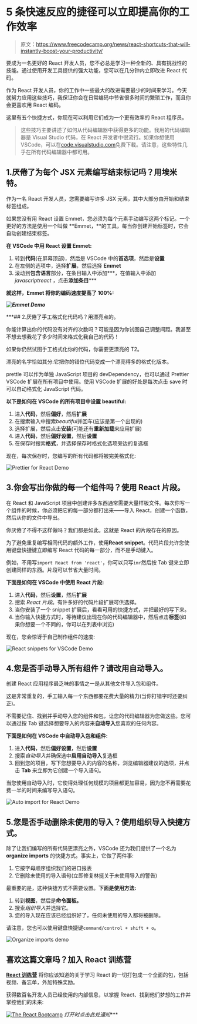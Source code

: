 # 5 条快速反应的捷径可以立即提高你的工作效率

> 原文：<https://www.freecodecamp.org/news/react-shortcuts-that-will-instantly-boost-your-productivity/>

要成为一名更好的 React 开发人员，您不必总是学习一种全新的、具有挑战性的技能。通过使用开发工具提供的强大功能，您可以在几分钟内立即改进 React 代码。

作为 React 开发人员，你的工作中一些最大的改进需要最少的时间来学习。今天就努力应用这些技巧，我保证你会在日常编码中节省很多时间的繁琐工作，而且你会更喜欢用 React 编码。

这里有五个快捷方式，你现在可以利用它们成为一个更有效率的 React 程序员。

> 这些技巧主要讲述了如何从代码编辑器中获得更多的功能。我用的代码编辑器是 Visual Studio 代码，在 React 开发者中很流行。如果你想使用 VSCode，可以在[code.visualstudio.com](https://code.visualstudio.com)免费下载。请注意，这些特性几乎在所有代码编辑器中都可用。

## 1.厌倦了为每个 JSX 元素编写结束标记吗？用埃米特。

作为一名 React 开发人员，您需要编写许多 JSX 元素，其中大部分由开始和结束标签组成。

如果您没有用 React 设置 Emmet，您必须为每个元素手动编写这两个标记。一个更好的方法是使用一个叫做 **Emmet，**的工具，每当你创建开始标签时，它会自动创建结束标签。

**在 VSCode 中用 React 设置 Emmet:**

1.  转到**代码**(在屏幕顶部)，然后是 VSCode 中的**首选项**，然后是**设置**
2.  在左侧的选项中，选择**扩展**，然后选择 **Emmet**
3.  滚动到**包含语言**部分，在条目输入中添加***，在值输入中添加 *javascriptreact* ，点击**添加条目*****

****就这样，Emmet 将你的编码速度提高了 100%:****

***![Emmet Demo](img/e472149f86a7c7a92087b0b51e08333d.png)***

 ***## 2.厌倦了手工格式化代码吗？用漂亮点的。

你能计算出你的代码没有对齐的次数吗？可能是因为你试图自己调整间距。我甚至不想去想我花了多少时间来格式化我自己的代码！

如果你仍然试图手工格式化你的代码，你需要更漂亮的 T2。

漂亮的名字恰如其分:它把你的错位代码变成一个漂亮得多的格式化版本。

prettle 可以作为单独 JavaScript 项目的 devDependency，也可以通过 Prettier VSCode 扩展在所有项目中使用。使用 VSCode 扩展的好处是每次点击 save 时可以自动格式化 JavaScript 代码。

**以下是如何在 VSCode 的所有项目中设置 beautiful:**

1.  进入**代码**，然后**偏好**，然后**扩展**
2.  在搜索输入中搜索*beautiful*并回车(应该是第一个出现的)
3.  选择扩展，然后点击**安装**(可能还有**重新加载**来应用扩展)
4.  进入**代码**，然后**偏好设置**，然后**设置**
5.  在保存时搜索**格式**，并选择保存时格式化选项旁边的复选框

现在，每次保存时，您编写的所有代码都将被完美格式化:

![Prettier for React Demo](img/db54df7784fd372d26d46f1e4669ed7b.png)

## 3.你会写出你做的每一个组件吗？使用 React 片段。

在 React 和 JavaScript 项目中创建许多东西通常需要大量样板文件。每次你写一个组件的时候，你必须把它的每一部分都打出来——导入 React，创建一个函数，然后从你的文件中导出。

你厌倦了不得不这样做吗？我们都是如此。这就是 React 的片段存在的原因。

为了避免重复编写相同代码的额外工作，使用**React snippet**。代码片段允许您使用键盘快捷键立即编写 React 代码的每一部分，而不是手动键入。

例如，不用写`import React from 'react'`，你可以只写`imr`然后按 Tab 键来立即创建同样的东西。片段可以节省大量时间。

**下面是如何在 VSCode 中使用 React 片段:**

1.  进入**代码**，然后**设置**，然后**扩展**
2.  搜索 *React 片段*。有许多好的代码片段扩展可供选择。
3.  当你安装了一个 snippet 扩展后，看看可用的快捷方式，并把最好的写下来。
4.  当你输入快捷方式时，等待建议出现在你的代码编辑器中，然后点击**标签**(如果你想要一个不同的，你可以在列表中浏览)

现在，您会惊讶于自己制作组件的速度:

![React snippets for VSCode Demo](img/15e92c6b5d3231fe4bb06b48cc66141f.png)

## 4.您是否手动导入所有组件？请改用自动导入。

创建 React 应用程序最乏味的事情之一是从其他文件导入包和组件。

这是非常重复的，手工输入每一个东西都要花费大量的精力(当你打错字时还要纠正)。

不需要记住、找到并手动导入您的组件和包，让您的代码编辑器为您做这些。您可以通过按 Tab 键选择想要导入的内容来**自动导入**您喜欢的任何内容。

**下面是如何在 VSCode 中自动导入包和组件:**

1.  进入**代码**，然后**偏好设置**，然后**设置**
2.  搜索*自动导入*并确保选中**启用自动导入**复选框
3.  回到您的项目，写下您想要导入的内容的名称，浏览编辑器建议的选项，并点击 **Tab** 来立即为它创建一个导入语句。

当您使用自动导入时，它使得处理任何规模的项目都更加容易，因为您不再需要花费一半的时间来编写导入语句。

![Auto import for React Demo](img/a0f0e07c13e6536dc7294b3b3248b02a.png)

## 5.您是否手动删除未使用的导入？使用组织导入快捷方式。

除了让我们编写的所有代码更漂亮之外，VSCode 还为我们提供了一个名为 **organize imports** 的快捷方式。事实上，它做了两件事:

1.  它按字母顺序组织我们的进口报表
2.  它删除未使用的导入语句(立即修复林挺关于未使用导入的警告)

最重要的是，这种快捷方式不需要设置。**下面是使用方法:**

1.  转到**视图**，然后是**命令面板。**
2.  搜索*组织导入*并选择它。
3.  您的导入现在应该已经组织好了，任何未使用的导入都将被删除。

请注意，您也可以使用键盘快捷键`command/control + shift + o`。

![Organize imports demo](img/7ba4aff7270cebb9f13022028d721956.png)

## 喜欢这篇文章吗？加入 React 训练营

**[React 训练营](http://bit.ly/join-react-bootcamp)** 将你应该知道的关于学习 React 的一切打包成一个全面的包，包括视频、备忘单，外加特殊奖励。

获得数百名开发人员已经使用的内部信息，以掌握 React、找到他们梦想的工作并掌控他们的未来:

[![The React Bootcamp](img/8879fb8f279f64aae3696886c5d25bc4.png)](http://bit.ly/join-react-bootcamp) 
*打开时点击此处通知****